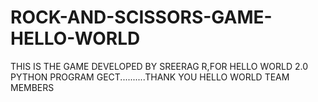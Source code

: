 # ROCK-AND-SCISSORS-GAME-HELLO-WORLD
THIS IS THE GAME DEVELOPED BY SREERAG R,FOR HELLO WORLD 2.0 PYTHON PROGRAM GECT..........THANK YOU HELLO WORLD TEAM MEMBERS 

